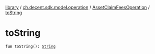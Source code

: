 [library](../../index.md) / [ch.decent.sdk.model.operation](../index.md) / [AssetClaimFeesOperation](index.md) / [toString](./to-string.md)

# toString

`fun toString(): `[`String`](https://kotlinlang.org/api/latest/jvm/stdlib/kotlin/-string/index.html)